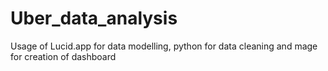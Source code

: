 # Uber_data_analysis
Usage of Lucid.app for data modelling, python for data cleaning and mage for creation of dashboard
